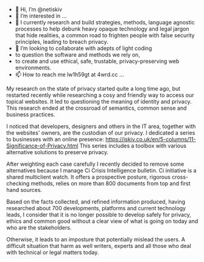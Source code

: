 - 👋 Hi, I’m @netiskiv
- 👀 I’m interested in ...
- 🌱 I currently research and build strategies, methods, language agnostic processes
to help debunk heavy opaque technology and legal jargon that hide realities,
a common road to frighten people with false security principles, leading to breach privacy.
- 💞️ I’m looking to collaborate with adepts of light coding 
- to question the software and methods we rely on, 
- to create and use ethical, safe, trustable, privacy-preserving web environments.
- 📫 How to reach me lw1h59gt at 4wrd.cc ...

My research on the state of privacy started quite a long time ago, but restarted recently while researching a cosy and friendly way to access our topical websites. It led to questioning the meaning of identity and privacy. This research ended at the crossroad of semantics, common sense and business practices.

I noticed that developers, designers and others in the IT area, together with the websites' owners, are the custodian of our privacy. I dedicated a series to businesses with an online presence:
https://iskiv.co.uk/en/5-columns/11-Significance-of-Privacy.html This series includes a toolbox with various alternative solutions to preserve privacy. 

After weighting each case carefully I recently decided to remove some alternatives because I manage Ci Crisis Intelligence bulletin. Ci initiative is a shared multiclient watch. It offers a prospective posture, rigorous cross-checking methods,
relies on more than 800 documents from top and first hand sources.

Based on the facts collected, and refined information produced, having researched about 700 developments, platforms and current technology leads, I consider that it is no longer possible to develop safely for privacy, ethics and common good without a clear view of what is going on today and who are the stakeholders. 

Otherwise, it leads to an imposture that potentially mislead the users. 
A difficult situation that harm as well writers, experts and all those who deal with technical or legal matters today.

<!---
netiskiv/netiskiv is a ✨ special ✨ repository because its `README.md` (this file) appears on your GitHub profile.
You can click the Preview link to take a look at your changes.
--->
